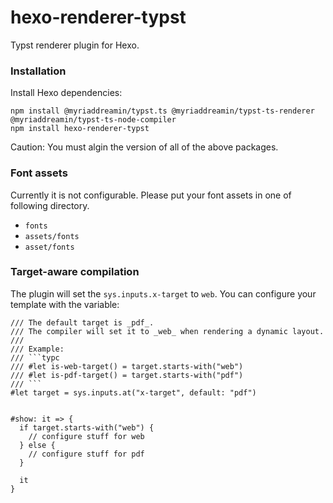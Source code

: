 # hexo-renderer-typst

Typst renderer plugin for Hexo.

### Installation

Install Hexo dependencies:

```shell
npm install @myriaddreamin/typst.ts @myriaddreamin/typst-ts-renderer @myriaddreamin/typst-ts-node-compiler
npm install hexo-renderer-typst
```

Caution: You must algin the version of all of the above packages.

### Font assets

Currently it is not configurable. Please put your font assets in one of following directory.

- `fonts`
- `assets/fonts`
- `asset/fonts`

### Target-aware compilation

The plugin will set the `sys.inputs.x-target` to `web`. You can configure your template with the variable:

````typ
/// The default target is _pdf_.
/// The compiler will set it to _web_ when rendering a dynamic layout.
///
/// Example:
/// ```typc
/// #let is-web-target() = target.starts-with("web")
/// #let is-pdf-target() = target.starts-with("pdf")
/// ```
#let target = sys.inputs.at("x-target", default: "pdf")


#show: it => {
  if target.starts-with("web") {
    // configure stuff for web
  } else {
    // configure stuff for pdf
  }

  it
}
````
